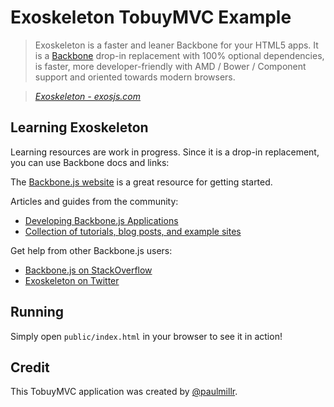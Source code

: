 # Exoskeleton TobuyMVC Example

> Exoskeleton is a faster and leaner Backbone for your HTML5 apps.
> It is a [Backbone](http://backbonejs.org) drop-in replacement
> with 100% optional dependencies, is faster, more developer-friendly with
> AMD / Bower / Component support and oriented towards modern browsers.

> _[Exoskeleton - exosjs.com](http://exosjs.com)_

## Learning Exoskeleton

Learning resources are work in progress. Since it is a drop-in replacement,
you can use Backbone docs and links:

The [Backbone.js website](http://backbonejs.org) is a great resource for getting started.

Articles and guides from the community:

* [Developing Backbone.js Applications](http://addyosmani.github.io/backbone-fundamentals)
* [Collection of tutorials, blog posts, and example sites](https://github.com/documentcloud/backbone/wiki/Tutorials%2C-blog-posts-and-example-sites)

Get help from other Backbone.js users:

* [Backbone.js on StackOverflow](http://stackoverflow.com/questions/tagged/backbone.js)
* [Exoskeleton on Twitter](http://twitter.com/paulmillr)

## Running

Simply open `public/index.html` in your browser to see it in action!

## Credit

This TobuyMVC application was created by [@paulmillr](http://paulmillr.com).
